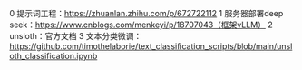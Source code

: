 0 提示词工程：https://zhuanlan.zhihu.com/p/672722112
1 服务器部署deep seek：https://www.cnblogs.com/menkeyi/p/18707043（框架vLLM）
2 unsloth：官方文档
3 文本分类微调：https://github.com/timothelaborie/text_classification_scripts/blob/main/unsloth_classification.ipynb